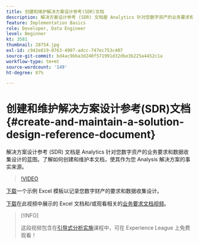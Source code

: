 ```yaml
---
title: 创建和维护解决方案设计参考(SDR)文档
description: 解决方案设计参考 (SDR) 文档是 Analytics 针对您数字资产的业务要求和数据收集设计的蓝图。了解如何创建和维护本文档，使其作为您 Analysis 解决方案的事实来源。
feature: Implementation Basics
role: Developer, Data Engineer
level: Beginner
kt: 3581
thumbnail: 28754.jpg
exl-id: c942e819-0763-4907-adcc-747ec753c407
source-git-commit: bd4ac9bba3d240f571991d32dbe3b225a4452c1a
workflow-type: tm+mt
source-wordcount: '149'
ht-degree: 87%

---
```


# 创建和维护解决方案设计参考(SDR)文档{#create-and-maintain-a-solution-design-reference-document}

解决方案设计参考 (SDR) 文档是 Analytics 针对您数字资产的业务要求和数据收集设计的蓝图。了解如何创建和维护本文档，使其作为您 Analysis 解决方案的事实来源。

>[!VIDEO](https://video.tv.adobe.com/v/28754/?quality=12)

[下载](assets/aa-implementation-playbook.xlsx)一个示例 Excel 模板以记录您数字财产的要求和数据收集设计。

[下载](assets/geometrixx-clothiers-brd-sdr.xlsx)在此视频中展示的 Excel 文档和/或观看相关的[业务要求文档视频](creating-a-business-requirements-document.md)。

>[!INFO]
>
> 这段视频包含在[引导式分析实施](https://experienceleague.adobe.com/?recommended=Analytics-D-1-2019.1)课程中，可在 Experience League 上免费观看！
